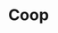 ---
title: "Coop"
url: /biel-bienne/coop-rue-alexander-moser-alexander-moser-strasse/
shop: Supermarkt
---